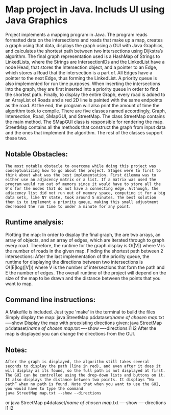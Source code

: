 # Map project in Java. Includs UI using Java Graphics

Project implements a mapping program in Java. The program reads formatted data on the intersections and roads that make up a map, creates a graph using that data, displays the graph using a GUI with Java Graphics, and calculates the shortest path between two intersections using Dijkstra’s algorithm. The final graph representation used is a HashMap of Strings to LinkedLists, where the Strings are IntersectionIDs and the LinkedList have a node Head, that stores the Intersection object, and a pointer to an Edge, which stores a Road that the intersection is a part of. All Edges have a pointer to the next Edge, thus forming the LinkedList. A priority queue is also implemented for run time purposes. When inserting the intersections into the graph, they are first inserted into a priority queue in order to find the shortest path. Finally, to display the entire Graph, every road is added to an ArrayList of Roads and a red 2D line is painted with the same endpoints as the road. At the end, the program will also print the amount of time the algorithm took to compile. 
	There are five classes named accordingly, Graph, Intersection, Road, SMapGUI, and StreetMap. The class StreetMap contains the main method. The SMapGUI class is responsible for rendering the map. StreetMap contains all the methods that construct the graph from input data and the ones that implement the algorithm. The rest of the classes support these two.

## Notable Obstacles: 
	The most notable obstacle to overcome while doing this project was conceptualizing how to go about the project. Stages were to first to think about what was the best implementation. First dilemma was to either use an adjacency matrix or a list. If a matrix was used the program would run out of memory since it would have to store all the 0’s for the nodes that do not have a connecting edge. Although, the adjacency list did not run out of memory space, computing it for a big data sets, like NY state, took around 5 minutes. The best solution then is to implement a priority queue, making this small adjustment decreased the run time to under a minute for any point.

## Runtime analysis:
Plotting the map:
	In order to display the final graph, the are two arrays, an array of objects, and an array of edges, which are iterated through to graph every road. Therefore, the runtime for the graph display is O(|V|) where V is the number of roads in the given map.
Finding the shortest path between 2 intersections:
	After the last implementation of the priority queue, the runtime for displaying the directions between two intersections is O(|E|log(|V|)) where V is the number of intersections that form the path and E the number of edges.
	The overall runtime of the project will depend on the size of the map to be drawn and the distance between the points that you want to map.

## Command line instructions:
A Makefile is included. Just type 'make' in the terminal to build the files
Simply display the map:
java StreetMap p4dataset/*name of chosen map*.txt —-show
Display the map with preexisting directions given:
java StreetMap p4dataset/*name of chosen map*.txt —-show —-directions i1 i2
After the map is displayed you can change the directions from the GUI.

## Notes: 
	After the graph is displayed, the algorithm still takes several seconds to display the path (line in red), and even after it does it will display as its found, so the full path is not displayed at first.
	The GUI can be controlled using the drop-down lists and buttons on it. It also displays the distance between two points. It displays “No path” when no path is found. Note that when you want to use the GUI, you would have to type the command 
	java StreetMap map.txt --show --directions
or 
	java StreetMap p4dataset/*name of chosen map*.txt —-show —-directions i1 i2
